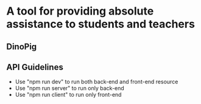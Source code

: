 <h1>A tool for providing absolute assistance to students and teachers</h1>
<h2>DinoPig</h2>
<h2>API Guidelines</h2>
<ul>
    <li>
        Use "npm run dev" to run both back-end and front-end resource
    </li>
    <li> Use "npm run server" to run only back-end</li>
    <li>Use "npm run client" to run only front-end</li>
</ul>